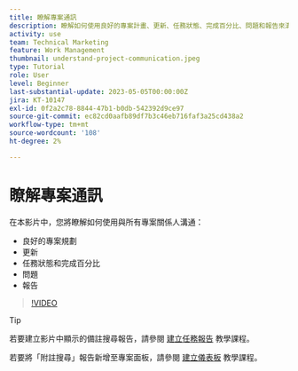 ```yaml
---
title: 瞭解專案通訊
description: 瞭解如何使用良好的專案計畫、更新、任務狀態、完成百分比、問題和報告來溝通專案工作。
activity: use
team: Technical Marketing
feature: Work Management
thumbnail: understand-project-communication.jpeg
type: Tutorial
role: User
level: Beginner
last-substantial-update: 2023-05-05T00:00:00Z
jira: KT-10147
exl-id: 0f2a2c78-8844-47b1-b0db-542392d9ce97
source-git-commit: ec82cd0aafb89df7b3c46eb716faf3a25cd438a2
workflow-type: tm+mt
source-wordcount: '108'
ht-degree: 2%

---
```


# 瞭解專案通訊

在本影片中，您將瞭解如何使用與所有專案關係人溝通：

* 良好的專案規劃
* 更新
* 任務狀態和完成百分比
* 問題
* 報告

>[!VIDEO](https://video.tv.adobe.com/v/3419150/?quality=12&learn=on)

>[!TIP]
>
>若要建立影片中顯示的備註搜尋報告，請參閱 [建立任務報告](https://experienceleague.adobe.com/docs/workfront-learn/tutorials-workfront/reporting/basic-reporting/create-a-task-report.html?lang=en) 教學課程。
>
>若要將「附註搜尋」報告新增至專案面板，請參閱 [建立儀表板](https://experienceleague.adobe.com/docs/workfront-learn/tutorials-workfront/reporting/basic-reporting/create-dashboards.html?lang=en) 教學課程。
